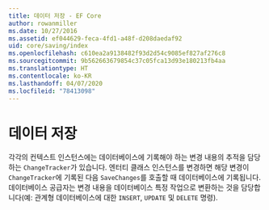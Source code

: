 ```yaml
---
title: 데이터 저장 - EF Core
author: rowanmiller
ms.date: 10/27/2016
ms.assetid: ef044629-feca-4fd1-a48f-d208daedaf92
uid: core/saving/index
ms.openlocfilehash: c610ea2a9138482f93d2d54c9085ef827af276c8
ms.sourcegitcommit: 9b562663679854c37c05fca13d93e180213fb4aa
ms.translationtype: HT
ms.contentlocale: ko-KR
ms.lasthandoff: 04/07/2020
ms.locfileid: "78413098"
---
```

# <a name="saving-data"></a>데이터 저장

각각의 컨텍스트 인스턴스에는 데이터베이스에 기록해야 하는 변경 내용의 추적을 담당하는 `ChangeTracker`가 있습니다. 엔터티 클래스 인스턴스를 변경하면 해당 변경이 `ChangeTracker`에 기록된 다음 `SaveChanges`를 호출할 때 데이터베이스에 기록됩니다. 데이터베이스 공급자는 변경 내용을 데이터베이스 특정 작업으로 변환하는 것을 담당합니다(예: 관계형 데이터베이스에 대한 `INSERT`, `UPDATE` 및 `DELETE` 명령).
